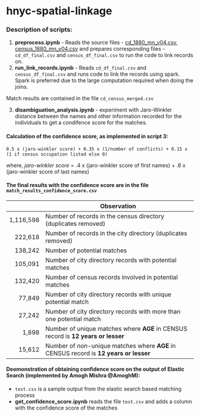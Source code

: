 # hnyc-spatial-linkage

### Description of scripts:
1. **preprocess.ipynb** - Reads the source files - [cd_1880_mn_v04.csv](https://drive.google.com/open?id=1jfTtmmBLtWpJydUI2nRJQYXrzDHx8K-q), [census_1880_mn_v04.csv](https://drive.google.com/open?id=11jpmKMhbB0waX7vwwn5_5sBu4nBfvJ-F) and prepares corresponding files - `cd_df_final.csv` and `census_df_final.csv` to run the code to link records on.
2. **run_link_records.ipynb** - Reads `cd_df_final.csv` and `census_df_final.csv` and runs code to link the records using spark. Spark is preferred due to the large computation required when doing the joins.

Match results are contained in the file `cd_census_merged.csv`

3. **disambiguation_analysis.ipynb** - experiment with Jaro-Winkler distance between the names and other information recorded for the individuals to get a condifence score for the matches. 

#### Calculation of the confidence score, as implemented in script 3:

    0.5 x (jaro-winkler score) + 0.35 x (1/number of conflicts) + 0.15 x (1 if census occupation listed else 0)

where, *jaro-winkler score* = .4 x (jaro-winkler score of first names) + .6 x (jaro-winkler score of last names)


#### The final results with the confidence score are in the file `match_results_confidence_score.csv`


| | Observation |
| -------------: |-----|
| 1,116,598 | Number of records in the census directory (duplicates removed)|
| 222,618 | Number of records in the city directory (duplicates removed)| 
| 138,242 | Number of potential matches |
| 105,091 | Number of city directory records with potential matches |
| 132,420 | Number of census records involved in potential matches |
| 77,849 | Number of city directory records with unique potential match |
| 27,242 | Number of city directory records with more than one potential match |
| 1,898 | Number of unique matches where **AGE** in CENSUS record is **12 years or lesser** |
| 15,612 | Number of *non*-unique matches where **AGE** in CENSUS record is **12 years or lesser** |


#### Deomonstration of obtaining confidence score on the output of Elastic Search (implemented by Amogh Mishra @AmoghM):

- `test.csv` is a sample output from the elastic search based matching process
- **get_confidence_score.ipynb** reads the file `test.csv` and adds a column with the confidence score of the matches
